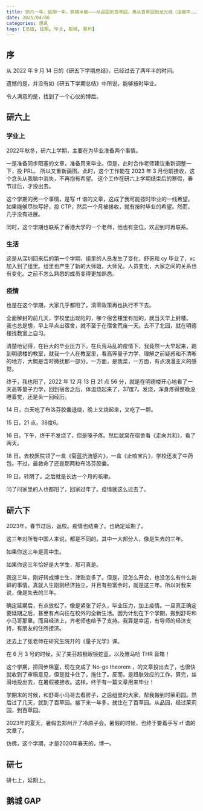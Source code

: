 ```yaml
---
title: 研六一年，延期一年，鹅城半载———从品园到百草园，再从百草园到龙光城（连载中……）
date: 2025/04/06
categories: 想说
tags: [总结, 延期, 毕业, 鹅城, 惠州]
---
```


<!-- toc -->

<!-- more -->

## 序

从 2022 年 9 月 14 日的《研五下学期总结》，已经过去了两年半的时间。

遗憾的是，并没有如《研五下学期总结》中所说，能够按时毕业。

令人满意的是，找到了一个心仪的博后。

## 研六上

### 学业上

2022年秋冬，研六上学期，主要在为毕业准备两个事情。

一是准备同步阻塞的文章，准备用来毕业。但是，此时合作老师建议重新调整一下，投 PRL。
所以又重新画图。此时，这个工作能在 2023 年 3 月份前接收，这个念头从我脑中消失，不再抱有希望。
这个工作在研六上学期结束后的寒假，春节过后，才投出去。

这个学期的另一个事情，是写 rf 谱的文章，这成了我可能按时毕业的一线希望。如果能够尽快写好，投 CTP，然后一个月被接收，就有按时毕业的希望。然而，几乎没有进展。

同时，这个学期也联系了香港大学的一个老师，他也有空位，欢迎到时再联系。

### 生活

这是从深圳回来后的第一个学期，组里的人员发生了变化，舒哥和 cy 毕业了，xc 加入到了组里。组里也产生了新的大师姐，大师兄。人员变化，大家之间的关系也有变化。之前不怎么熟悉的成员变得更加熟悉。

### 疫情

也是在这个学期，大家几乎都阳了，清零政策再也执行不下去。

全面解封的前几天，学校里出现阳的，哪个宿舍楼里有阳的，就当天早上封楼。
我也总是想，早上早点出宿舍，就不至于在宿舍荒废一天。去不了北园，就在明德楼找教室上自习。

清楚地记得，在巨大的毕业压力下，在兵荒马乱的疫情下，我竟然一大早起来，跑到明德楼的教室，就我一个人在教室里，看高等量子力学，理解之前疑惑和不清晰的地方，大概是含时微扰那一部分。一方面，是我菜，一方面，有点浪漫主义的感觉。

终于，我也阳了，2022 年 12 月 13 日 21 点 56 分，就是在明德楼开心地看了一天高等量子力学，回到宿舍之后，体温烧起来了，37度7。发烧，浑身疼得整晚没睡着觉，还是头一回经历。

14 日，白天吃了布洛芬胶囊退烧，晚上又烧起来，又吃了一颗。

15 日，21 点，38度6。

16 日，下午，终于不发烧了，但是嗓子疼。然后就窝在宿舍看《走向共和》，看了两天。

18 日，去校医院领了一盒《菊蓝抗流感片》，一盒《止咳宝片》，学校还发了中药包。不过，最救命了还是那两粒布洛芬胶囊。

19 日，转阴了。之后就是长达一个月的咳嗽。

问了问家里的人也都阳了，回家过年了。疫情就这么过去了。

## 研六下

2023年，春节过后，返校。疫情也结束了。也确定延期了。

这三年对所有中国人来说，都是不同的。其中一大部分人，像是失去的三年。

如果你这三年是高中生。

如果你这三年恰好是大学生，那可真是。

我这三年，刚好转成博士生，津贴变多了。但是，没怎么开会，也没怎么有什么新鲜的事情。真就人生刚刚经济独立，并且有些富余时，就是这三年。所以对我来说，像是失去的三年。

确定延期后，有点放松了。像是紧张了好久，毕业压力，加上疫情。一旦真正确定要延期之后，甚至有点向往在校外的全新生活。因为计划在下个学期，搬到舒哥和小马哥那里。而且经济上，齐老师也给予了支持。我算是幸运，有导师的经济支持，有朋友的住所接济。

还去上了张老师在研究生院开的《量子光学》课。

在 6 月 3 号的时候，买了美芬超极眼镜蛇蓝，以及雅马哈 THR 音箱！

这个学期，把同步阻塞，现在变成了 No-go theorem ，的文章投出去了，也很快就收到了审稿意见，但是就卡住了，拖住了。反而，是趋肤效应的工作，算完，丝滑地投出去，在暑假被接收。这样，终于有一篇文章用来毕业！

学期末的时候，和舒哥小马哥去看房子，之后组里的大家，帮我搬到时茉莉园。然后过了几天，就到了百草园。接下来一年多，就住在了百草园。从品园，经过茉莉园，到百草园。

2023年的夏天，暑假去郑州开了冷原子会。暑假的时候，也终于要着手写 rf 谱的文章了。

仿佛，这个学期，才是2020年春天的，博一。

## 研七

研七上，延期上。

## 鹅城 GAP